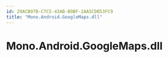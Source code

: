 ```yaml
---
id: 29ACB97B-C7C5-43AB-B9BF-2AA5CDB53FC9
title: "Mono.Android.GoogleMaps.dll"
---
```


# Mono.Android.GoogleMaps.dll
